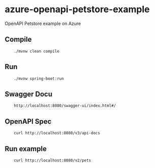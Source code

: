 # azure-openapi-petstore-example
OpenAPI Petstore example on Azure

## Compile
```
    ./mvnw clean compile  
```

## Run
```
    ./mvnw spring-boot:run
```

## Swagger Docu
```
    http://localhost:8080/swagger-ui/index.html#/
```

## OpenAPI Spec
```
    curl http://localhost:8080/v3/api-docs
```

## Run example
```
    curl http://localhost:8080/v2/pets
```
